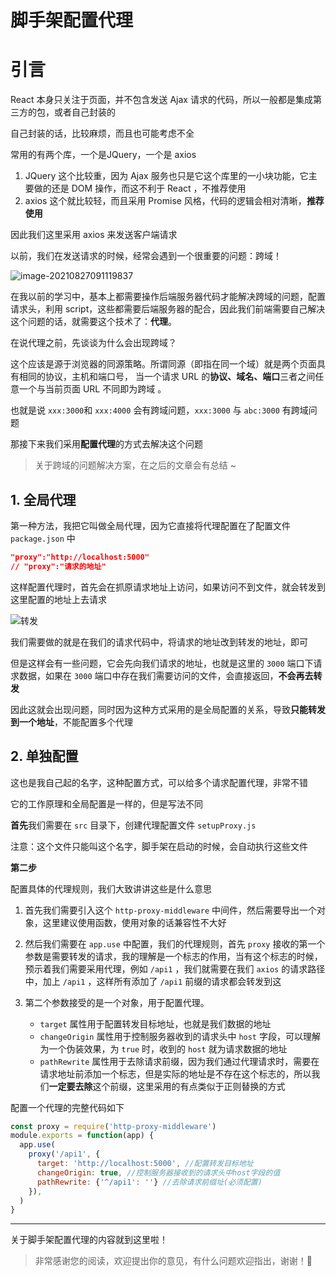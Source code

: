 #  脚手架配置代理

# 引言

React 本身只关注于页面，并不包含发送 Ajax 请求的代码，所以一般都是集成第三方的包，或者自己封装的

自己封装的话，比较麻烦，而且也可能考虑不全

常用的有两个库，一个是JQuery，一个是 axios

1. JQuery 这个比较重，因为 Ajax 服务也只是它这个库里的一小块功能，它主要做的还是 DOM 操作，而这不利于 React ，不推荐使用
2. axios 这个就比较轻，而且采用 Promise 风格，代码的逻辑会相对清晰，**推荐使用**

因此我们这里采用 axios 来发送客户端请求

以前，我们在发送请求的时候，经常会遇到一个很重要的问题：跨域！

![image-20210827091119837](https://ljcimg.oss-cn-beijing.aliyuncs.com/img/image-20210827091119837.png)

在我以前的学习中，基本上都需要操作后端服务器代码才能解决跨域的问题，配置请求头，利用 script，这些都需要后端服务器的配合，因此我们前端需要自己解决这个问题的话，就需要这个技术了：**代理**。

在说代理之前，先谈谈为什么会出现跨域？

这个应该是源于浏览器的同源策略。所谓同源（即指在同一个域）就是两个页面具有相同的协议，主机和端口号， 当一个请求 URL 的**协议、域名、端口**三者之间任意一个与当前页面 URL 不同即为跨域 。

也就是说 `xxx:3000`和 `xxx:4000` 会有跨域问题，`xxx:3000` 与 `abc:3000` 有跨域问题

那接下来我们采用**配置代理**的方式去解决这个问题

> 关于跨域的问题解决方案，在之后的文章会有总结 ~

## 1. 全局代理

第一种方法，我把它叫做全局代理，因为它直接将代理配置在了配置文件 `package.json` 中

```json
"proxy":"http://localhost:5000"  
// "proxy":"请求的地址"
```

这样配置代理时，首先会在抓原请求地址上访问，如果访问不到文件，就会转发到这里配置的地址上去请求

![转发](https://ljcimg.oss-cn-beijing.aliyuncs.com/img/%E8%BD%AC%E5%8F%91.png)

我们需要做的就是在我们的请求代码中，将请求的地址改到转发的地址，即可

但是这样会有一些问题，它会先向我们请求的地址，也就是这里的 `3000` 端口下请求数据，如果在 `3000` 端口中存在我们需要访问的文件，会直接返回，**不会再去转发**

因此这就会出现问题，同时因为这种方式采用的是全局配置的关系，导致**只能转发到一个地址**，不能配置多个代理

## 2. 单独配置

这也是我自己起的名字，这种配置方式，可以给多个请求配置代理，非常不错

它的工作原理和全局配置是一样的，但是写法不同

**首先**我们需要在 `src` 目录下，创建代理配置文件 `setupProxy.js` 

注意：这个文件只能叫这个名字，脚手架在启动的时候，会自动执行这些文件

**第二步**

配置具体的代理规则，我们大致讲讲这些是什么意思

1. 首先我们需要引入这个 `http-proxy-middleware` 中间件，然后需要导出一个对象，这里建议使用函数，使用对象的话兼容性不大好

2. 然后我们需要在 `app.use` 中配置，我们的代理规则，首先 `proxy`  接收的第一个参数是需要转发的请求，我的理解是一个标志的作用，当有这个标志的时候，预示着我们需要采用代理，例如 `/api1` ，我们就需要在我们 `axios` 的请求路径中，加上 `/api1` ，这样所有添加了 `/api1` 前缀的请求都会转发到这
3. 第二个参数接受的是一个对象，用于配置代理。
   - `target` 属性用于配置转发目标地址，也就是我们数据的地址
   - `changeOrigin` 属性用于控制服务器收到的请求头中 `host` 字段，可以理解为一个伪装效果，为 `true` 时，收到的 `host` 就为请求数据的地址
   - `pathRewrite` 属性用于去除请求前缀，因为我们通过代理请求时，需要在请求地址前添加一个标志，但是实际的地址是不存在这个标志的，所以我们**一定要去除**这个前缀，这里采用的有点类似于正则替换的方式

配置一个代理的完整代码如下

```js
const proxy = require('http-proxy-middleware')
module.exports = function(app) {
  app.use(
    proxy('/api1', { 
      target: 'http://localhost:5000', //配置转发目标地址
      changeOrigin: true, //控制服务器接收到的请求头中host字段的值
      pathRewrite: {'^/api1': ''} //去除请求前缀址(必须配置)
    }),
  )
}
```

---

关于脚手架配置代理的内容就到这里啦！

> 非常感谢您的阅读，欢迎提出你的意见，有什么问题欢迎指出，谢谢！🎈

